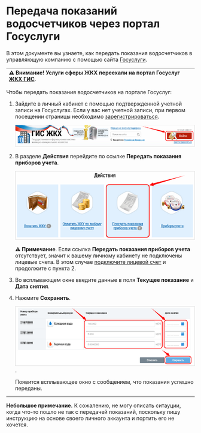 # Передача показаний водосчетчиков через портал Госуслуги

В этом документе вы узнаете, как передать показания водосчетчиков в управляющую компанию с помощью сайта [Госуслуги](https://www.gosuslugi.ru/).

|⚠ Внимание! Услуги сферы ЖКХ переехали на портал Госуслуг [ЖКХ ГИС](https://dom.gosuslugi.ru/).|
|:---|

Чтобы передать показания водосчетчиков на портале Госуслуг:
1. Зайдите в личный кабинет с помощью подтвержденной учетной записи на Госуслугах. Если у вас нет учетной записи, при первом посещении страницы необходимо [зарегистрироваться](https://dom.gosuslugi.ru/#!/registration-info).

	![sign-in](https://github.com/ded-ared/gosuslugi/blob/main/images/001-sign-in.png "sign-in")

2. В разделе **Действия** перейдите по ссылке **Передать показания приборов учета**.

	![send-reading](https://github.com/ded-ared/gosuslugi/blob/main/images/2-actions.png "send-reading")

	**⚠ Примечание**. Если ссылка **Передать показания приборов учета** отсутствует, значит к вашему личному кабинету не подключены лицевые счета. В этом случае [подключите лицевой счет](https://github.com/ded-ared/gosuslugi/blob/main/blank_page.md#%D0%BF%D1%83%D1%81%D1%82%D0%B0%D1%8F-%D1%81%D1%82%D1%80%D0%B0%D0%BD%D0%B8%D1%86%D0%B0 "здесь должна быть ссылка на инструкцию по подключению ЛС, но это уже вне рамок данного задания") и продолжите с пункта 2.

3. Во всплывающем окне введите данные в поля **Текущее показание** и **Дата снятия**.

4. Нажмите **Сохранить**.

	![fill and save data](https://github.com/ded-ared/gosuslugi/blob/main/images/03-fill-and-save-data.png "fill-and-save-data").

	Появится всплывающее окно с сообщением, что показания успешно переданы.
	
-----

**Небольшое примечание.**
К сожалению, не могу описать ситауции, когда что-то пошло не так с передачей показаний, поскольку пишу инструкцию на основе своего личного аккаунта и портить его не хочется.
